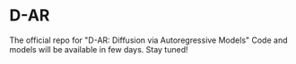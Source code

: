 # D-AR
The official repo for "D-AR: Diffusion via Autoregressive Models"
Code and models will be available in few days. Stay tuned!
